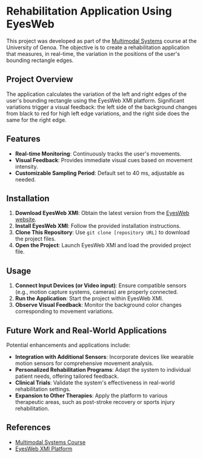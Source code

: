 # Rehabilitation Application Using EyesWeb

This project was developed as part of the [Multimodal Systems](https://corsi.unige.it/en/off.f/2024/ins/77859) course at the University of Genoa. The objective is to create a rehabilitation application that measures, in real-time, the variation in the positions of the user's bounding rectangle edges.

## Project Overview

The application calculates the variation of the left and right edges of the user's bounding rectangle using the EyesWeb XMI platform. Significant variations trigger a visual feedback: the left side of the background changes from black to red for high left edge variations, and the right side does the same for the right edge.

## Features

- **Real-time Monitoring**: Continuously tracks the user's movements.
- **Visual Feedback**: Provides immediate visual cues based on movement intensity.
- **Customizable Sampling Period**: Default set to 40 ms, adjustable as needed.

## Installation

1. **Download EyesWeb XMI**: Obtain the latest version from the [EyesWeb website](https://casapaganini.unige.it/eyesweb_bp).
2. **Install EyesWeb XMI**: Follow the provided installation instructions.
3. **Clone This Repository**: Use `git clone [repository URL]` to download the project files.
4. **Open the Project**: Launch EyesWeb XMI and load the provided project file.

## Usage

1. **Connect Input Devices (or Video input)**: Ensure compatible sensors (e.g., motion capture systems, cameras) are properly connected.
2. **Run the Application**: Start the project within EyesWeb XMI.
3. **Observe Visual Feedback**: Monitor the background color changes corresponding to movement variations.

## Future Work and Real-World Applications

Potential enhancements and applications include:

- **Integration with Additional Sensors**: Incorporate devices like wearable motion sensors for comprehensive movement analysis.
- **Personalized Rehabilitation Programs**: Adapt the system to individual patient needs, offering tailored feedback.
- **Clinical Trials**: Validate the system's effectiveness in real-world rehabilitation settings.
- **Expansion to Other Therapies**: Apply the platform to various therapeutic areas, such as post-stroke recovery or sports injury rehabilitation.

## References

- [Multimodal Systems Course](https://corsi.unige.it/en/off.f/2024/ins/77859)
- [EyesWeb XMI Platform](https://casapaganini.un)
